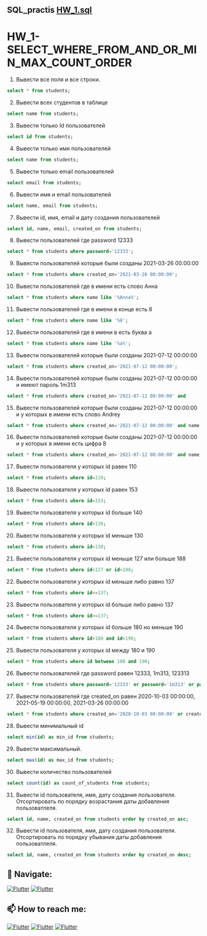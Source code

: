 ## SQL_practis [HW_1.sql](https://github.com/Pavlik1100/QA_Practice/blob/SQL/HW_1/HW_1.sql)
# HW_1-SELECT_WHERE_FROM_AND_OR_MIN_MAX_COUNT_ORDER
1. Вывести все поля и все строки.
```sql
select * from students;
```
2. Вывести всех студентов в таблице
```sql
select name from students;
```
3. Вывести только Id пользователей
```sql
select id from students;
```
4. Вывести только имя пользователей
```sql
select name from students;
```
5. Вывести только email пользователей
```sql
select email from students;
```
6. Вывести имя и email пользователей
```sql
select name, email from students;
```
7. Вывести id, имя, email и дату создания пользователей
```sql
select id, name, email, created_on from students;
```
8. Вывести пользователей где password 12333
```sql
select * from students where password='12333';
```
9. Вывести пользователей которые были созданы 2021-03-26 00:00:00
```sql
select * from students where created_on='2021-03-26 00:00:00';
```
10. Вывести пользователей где в имени есть слово Анна
```sql
select * from students where name like '%Anna%';
```
11. Вывести пользователей где в имени в конце есть 8
```sql
select * from students where name like '%8';
```
12. Вывести пользователей где в имени в есть буква а
```sql
select * from students where name like '%a%';
```
13. Вывести пользователей которые были созданы 2021-07-12 00:00:00
```sql
select * from students where created_on='2021-07-12 00:00:00';
```
14. Вывести пользователей которые были созданы 2021-07-12 00:00:00 и имеют пароль 1m313
```sql
select * from students where created_on='2021-07-12 00:00:00' and 
```
15. Вывести пользователей которые были созданы 2021-07-12 00:00:00 и у которых в имени есть слово Andrey
```sql
select * from students where created_on='2021-07-12 00:00:00' and name like '%Andrey%';
```
16. Вывести пользователей которые были созданы 2021-07-12 00:00:00 и у которых в имени есть цифра 8
```sql
select * from students where created_on='2021-07-12 00:00:00' and name like '%8%';
```
17. Вывести пользователя у которых id равен 110
```sql
select * from students where id=110;
```
18. Вывести пользователя у которых id равен 153
```sql
select * from students where id=153;
```
19. Вывести пользователя у которых id больше 140
```sql
select * from students where id>130;
```
20. Вывести пользователя у которых id меньше 130
```sql
select * from students where id<130;
```
21. Вывести пользователя у которых id меньше 127 или больше 188
```sql
select * from students where id<127 or id>188;
```
22. Вывести пользователя у которых id меньше либо равно 137
```sql
select * from students where id<=137;
```
23. Вывести пользователя у которых id больше либо равно 137
```sql
select * from students where id>=137;
```
24. Вывести пользователя у которых id больше 180 но меньше 190
```sql
select * from students where id>180 and id<190;
```
25. Вывести пользователя у которых id между 180 и 190
```sql
select * from students where id between 180 and 190;
```
26. Вывести пользователей где password равен 12333, 1m313, 123313
```sql
select * from students where password='12333' or password='1m313' or password='123313';
```
27. Вывести пользователей где created_on равен 2020-10-03 00:00:00, 2021-05-19 00:00:00, 2021-03-26 00:00:00
```sql
select * from students where created_on='2020-10-03 00:00:00' or created_on='2021-05-19 00:00:00' or created_on='2021-03-26 00:00:00';
```
28. Вывести минимальный id 
```sql
select min(id) as min_id from students;
```
29. Вывести максимальный.
```sql
select max(id) as max_id from students;
```
30. Вывести количество пользователей
```sql
select count(id) as count_of_students from students;
```
31. Вывести id пользователя, имя, дату создания пользователя. Отсортировать по порядку возрастания даты добавления пользоватлеля.
```sql
select id, name, created_on from students order by created_on asc;
```
32. Вывести id пользователя, имя, дату создания пользователя. Отсортировать по порядку убывания даты добавления пользоватлеля.
```sql
select id, name, created_on from students order by created_on desc;
```
## 🚏 Navigate:
[![Flutter](https://img.shields.io/badge/🏠-SQL_BRANCH-00A98F)](https://github.com/Pavlik1100/QA_Practice/tree/SQL)  [![Flutter](https://img.shields.io/badge/🏠-QA_PRACTICE_BANCH-orange)](https://github.com/Pavlik1100/QA_Practice/tree/main)
## 📫 How to reach me:  
[![Flutter](https://img.shields.io/badge/-Pavel_Simonov-000000?style=social&logo=LinkedIn)](https://www.linkedin.com/in/pavel-simonov-7a8b1119a/)  [![Flutter](https://img.shields.io/badge/-Pavel_Simonov-000000?style=social&logo=Telegram)](https://t.me/NuiSaiman)  [![Flutter](https://img.shields.io/badge/-simonovpavlik@gmail.com-000000?style=social&logo=Gmail)](mailto:simonovpavlik@gmail.com)
